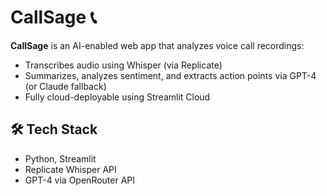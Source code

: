 # CallSage 📞

**CallSage** is an AI-enabled web app that analyzes voice call recordings:
- Transcribes audio using Whisper (via Replicate)
- Summarizes, analyzes sentiment, and extracts action points via GPT-4 (or Claude fallback)
- Fully cloud-deployable using Streamlit Cloud

## 🛠 Tech Stack
- Python, Streamlit
- Replicate Whisper API
- GPT-4 via OpenRouter API
